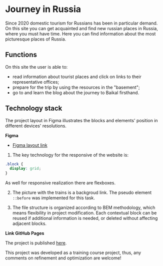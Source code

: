 # Journey in Russia

Since 2020 domestic tourism for Russians has been in particular demand. On this site you can get acquainted and find new russian places in Russia, where you must have time. Here you can find information about the most picturesque places of Russia.

## Functions

On this site the user is able to:

* read information about tourist places and click on links to their representative offices;
* prepare for the trip by using the resources in the "basement";
* go to and learn the blog about the journey to Baikal firsthand.

## Technology stack

The project layout in Figma illustrates the blocks and elements' position in different devices' resolutions.

**Figma**

* [Figma layout link](https://www.figma.com/file/5S2WSbEFL6awjVWJ0NWL8Q/Sprint-3_-Russia-_-desktop-mobile?node-id=28503%3A0)

1. The key technology for the responsive of the website is:
```css
.block {
  display: grid;  
}
```

As well for responsive realization there are flexboxes.

2. The picture with the trains is a backgroud link. The pseudo element `::before` was implemented for this task.

3. The file structure is organized according to BEM methodology, which means flexibility in project modification. Each contextual block can be reused if additional information is needed, or deleted without affecting adjacent blocks.


**Link GitHub Pages**

The project is published [here](https://barbylka.github.io/russian-travel/).

This project was developed as a training course project, thus, any comments on refinement and optimization are welcome!
